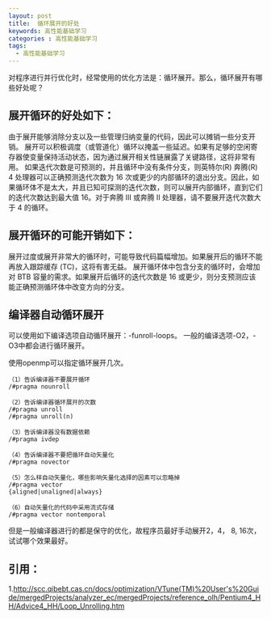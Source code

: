 ```yaml
---
layout: post
title:  循环展开的好处
keywords: 高性能基础学习
categories : 高性能基础学习
tags:
  - 高性能基础学习
---
```

对程序进行并行优化时，经常使用的优化方法是：循环展开。那么，循环展开有哪些好处呢？




## 展开循环的好处如下：

由于展开能够消除分支以及一些管理归纳变量的代码，因此可以摊销一些分支开销。
展开可以积极调度（或管道化）循环以掩盖一些延迟。如果有足够的空闲寄存器使变量保持活动状态，因为通过展开相关性链展露了关键路径，这将非常有用。
如果迭代次数是可预测的，并且循环中没有条件分支，则英特尔(R) 奔腾(R) 4 处理器可以正确预测迭代次数为 16 次或更少的内部循环的退出分支。因此，如果循环体不是太大，并且已知可探测的迭代次数，则可以展开内部循环，直到它们的迭代次数达到最大值 16。对于奔腾 III 或奔腾 II 处理器，请不要展开迭代次数大于 4 的循环。


## 展开循环的可能开销如下：

展开过度或展开非常大的循环时，可能导致代码篇幅增加。如果展开后的循环不能再放入跟踪缓存 (TC)，这将有害无益。
展开循环体中包含分支的循环时，会增加对 BTB 容量的需求。如果展开后循环的迭代次数是 16 或更少，则分支预测应该能正确预测循环体中改变方向的分支。


## 编译器自动循环展开

可以使用如下编译选项自动循环展开：-funroll-loops。
一般的编译选项-O2，-O3中都会进行循环展开。

使用openmp可以指定循环展开几次。

	
	（1）告诉编译器不要展开循环
	/#pragma nounroll

	（2）告诉编译器循环展开的次数
	/#pragma unroll
	/#pragma unroll(n)

	（3）告诉编译器没有数据依赖
	/#pragma ivdep

	（4）告诉编译器不要把循环自动矢量化
	/#pragma novector

	（5）怎么样自动矢量化，哪些影响矢量化选择的因素可以忽略掉
	/#pragma vector
	{aligned|unaligned|always}

	（6）自动矢量化的代码中采用流式存储
	/#pragma vector nontemporal


但是一般编译器进行的都是保守的优化，故程序员最好手动展开2，4， 8, 16次，试试哪个效果最好。


## 引用：
1.http://scc.qibebt.cas.cn/docs/optimization/VTune(TM)%20User's%20Guide/mergedProjects/analyzer_ec/mergedProjects/reference_olh/Pentium4_HH/Advice4_HH/Loop_Unrolling.htm
